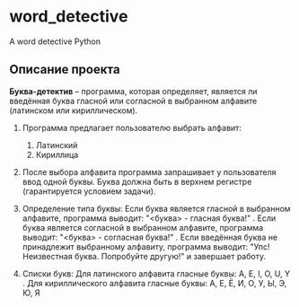 # word_detective

A word detective Python

## Описание проекта

**Буква-детектив** – программа, которая определяет, является ли введённая буква
гласной или согласной в выбранном алфавите (латинском или кириллическом).

1.  Программа предлагает пользователю выбрать алфавит:

    1. Латинский
    2. Кириллица

2.  После выбора алфавита программа запрашивает у пользователя ввод одной
    буквы. Буква должна быть в верхнем регистре (гарантируется условием задачи).

3.  Определение типа буквы:
    Если буква является гласной в выбранном алфавите, программа выводит:
    "<буква> - гласная буква!" .
    Если буква является согласной в выбранном алфавите, программа выводит:
    "<буква> - согласная буква!" .
    Если введённая буква не принадлежит выбранному алфавиту, программа
    выводит: "Упс! Неизвестная буква. Попробуйте другую!" и завершает работу.

4.  Списки букв:
    Для латинского алфавита гласные буквы: A, E, I, O, U, Y .
    Для кириллического алфавита гласные буквы: А, Е, Ё, И, О, У, Ы, Э, Ю, Я
